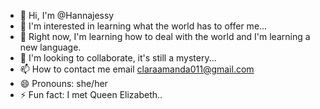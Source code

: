 - 👋 Hi, I'm @Hannajessy
- 👀 I'm interested in learning what the world has to offer me...
- 🌱 Right now, I'm learning how to deal with the world and I'm learning a new language.
- 💞️ I'm looking to collaborate, it's still a mystery...
- 📫 How to contact me email claraamanda011@gmail.com
- 😄 Pronouns: she/her
- ⚡ Fun fact: I met Queen Elizabeth..

<!---
Hannajessy/Hannajessy is a ✨ special ✨ repository because its `README.md` (this file) appears on your GitHub profile.
You can click the Preview link to take a look at your changes.
--->
